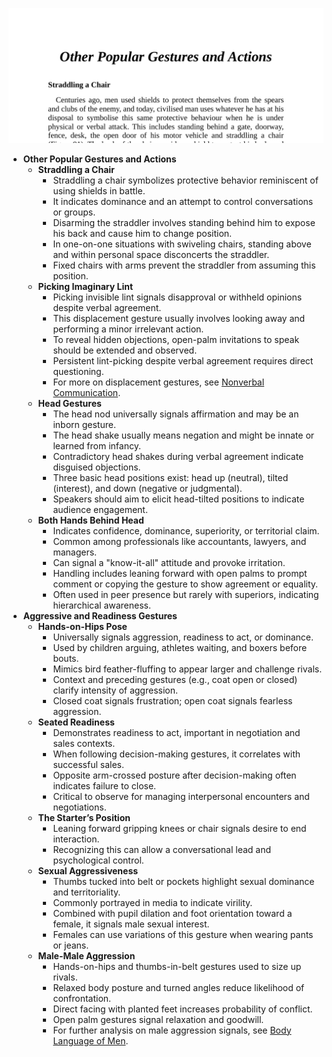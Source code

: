 ![BL-ch08-other](BL-ch08-other.best.png)

- **Other Popular Gestures and Actions**
  - **Straddling a Chair**
    - Straddling a chair symbolizes protective behavior reminiscent of using shields in battle.
    - It indicates dominance and an attempt to control conversations or groups.
    - Disarming the straddler involves standing behind him to expose his back and cause him to change position.
    - In one-on-one situations with swiveling chairs, standing above and within personal space disconcerts the straddler.
    - Fixed chairs with arms prevent the straddler from assuming this position.
  - **Picking Imaginary Lint**
    - Picking invisible lint signals disapproval or withheld opinions despite verbal agreement.
    - This displacement gesture usually involves looking away and performing a minor irrelevant action.
    - To reveal hidden objections, open-palm invitations to speak should be extended and observed.
    - Persistent lint-picking despite verbal agreement requires direct questioning.
    - For more on displacement gestures, see [Nonverbal Communication](https://www.psychologytoday.com/us/basics/nonverbal-communication).
  - **Head Gestures**
    - The head nod universally signals affirmation and may be an inborn gesture.
    - The head shake usually means negation and might be innate or learned from infancy.
    - Contradictory head shakes during verbal agreement indicate disguised objections.
    - Three basic head positions exist: head up (neutral), tilted (interest), and down (negative or judgmental).
    - Speakers should aim to elicit head-tilted positions to indicate audience engagement.
  - **Both Hands Behind Head**
    - Indicates confidence, dominance, superiority, or territorial claim.
    - Common among professionals like accountants, lawyers, and managers.
    - Can signal a "know-it-all" attitude and provoke irritation.
    - Handling includes leaning forward with open palms to prompt comment or copying the gesture to show agreement or equality.
    - Often used in peer presence but rarely with superiors, indicating hierarchical awareness.
- **Aggressive and Readiness Gestures**
  - **Hands-on-Hips Pose**
    - Universally signals aggression, readiness to act, or dominance.
    - Used by children arguing, athletes waiting, and boxers before bouts.
    - Mimics bird feather-fluffing to appear larger and challenge rivals.
    - Context and preceding gestures (e.g., coat open or closed) clarify intensity of aggression.
    - Closed coat signals frustration; open coat signals fearless aggression.
  - **Seated Readiness**
    - Demonstrates readiness to act, important in negotiation and sales contexts.
    - When following decision-making gestures, it correlates with successful sales.
    - Opposite arm-crossed posture after decision-making often indicates failure to close.
    - Critical to observe for managing interpersonal encounters and negotiations.
  - **The Starter’s Position**
    - Leaning forward gripping knees or chair signals desire to end interaction.
    - Recognizing this can allow a conversational lead and psychological control.
  - **Sexual Aggressiveness**
    - Thumbs tucked into belt or pockets highlight sexual dominance and territoriality.
    - Commonly portrayed in media to indicate virility.
    - Combined with pupil dilation and foot orientation toward a female, it signals male sexual interest.
    - Females can use variations of this gesture when wearing pants or jeans.
  - **Male-Male Aggression**
    - Hands-on-hips and thumbs-in-belt gestures used to size up rivals.
    - Relaxed body posture and turned angles reduce likelihood of confrontation.
    - Direct facing with planted feet increases probability of conflict.
    - Open palm gestures signal relaxation and goodwill.
    - For further analysis on male aggression signals, see [Body Language of Men](https://www.psychologytoday.com/us/blog/nurturing-self-compassion/201807/the-body-language-men-show-power).
